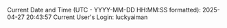 Current Date and Time (UTC - YYYY-MM-DD HH:MM:SS formatted): 2025-04-27 20:43:57
Current User's Login: luckyaiman
